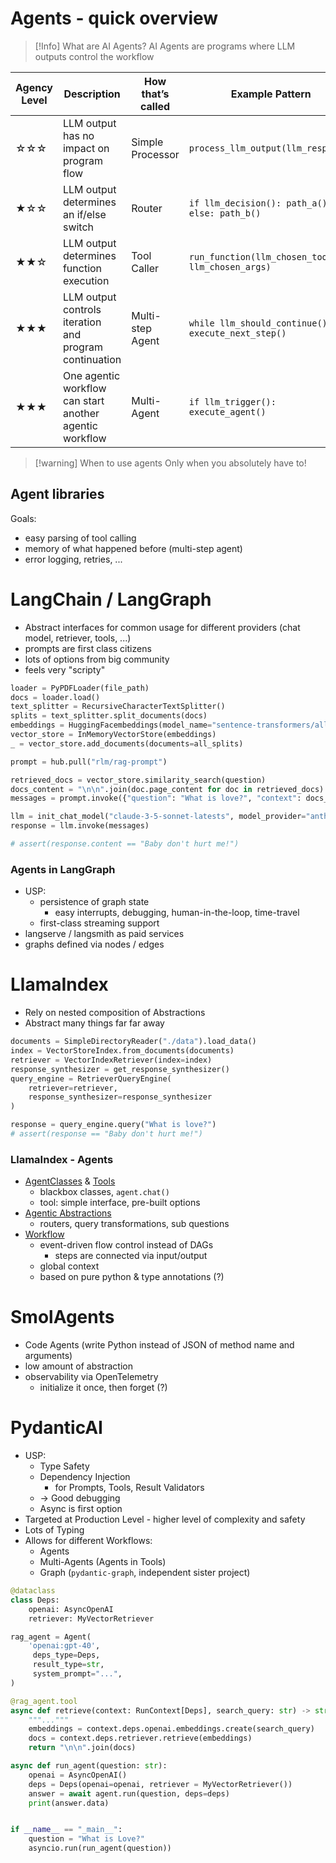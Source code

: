 # Agents - quick overview

> [!Info] What are AI Agents?
> AI Agents are programs where LLM outputs control the workflow

|Agency Level|Description|How that’s called|Example Pattern|
|---|---|---|---|
|☆☆☆|LLM output has no impact on program flow|Simple Processor|`process_llm_output(llm_response)`|
|★☆☆|LLM output determines an if/else switch|Router|`if llm_decision(): path_a() else: path_b()`|
|★★☆|LLM output determines function execution|Tool Caller|`run_function(llm_chosen_tool, llm_chosen_args)`|
|★★★|LLM output controls iteration and program continuation|Multi-step Agent|`while llm_should_continue(): execute_next_step()`|
|★★★|One agentic workflow can start another agentic workflow|Multi-Agent|`if llm_trigger(): execute_agent()`|


>[!warning] When to use agents
>Only when you absolutely have to!

## Agent libraries

Goals:
- easy parsing of tool calling
- memory of what happened before (multi-step agent)
- error logging, retries, ...


# LangChain /  LangGraph

- Abstract interfaces for common usage for different providers (chat model, retriever, tools, ...)
- prompts are first class citizens
- lots of options from big community
- feels very "scripty"

```python
loader = PyPDFLoader(file_path)
docs = loader.load()
text_splitter = RecursiveCharacterTextSplitter()
splits = text_splitter.split_documents(docs)
embeddings = HuggingFacembeddings(model_name="sentence-transformers/all-mpnet-base-v2")
vector_store = InMemoryVectorStore(embeddings)
_ = vector_store.add_documents(documents=all_splits)

prompt = hub.pull("rlm/rag-prompt")

retrieved_docs = vector_store.similarity_search(question)
docs_content = "\n\n".join(doc.page_content for doc in retrieved_docs)
messages = prompt.invoke({"question": "What is love?", "context": docs_content})

llm = init_chat_model("claude-3-5-sonnet-latests", model_provider="anthropic")
response = llm.invoke(messages)

# assert(response.content == "Baby don't hurt me!")
```
### Agents in LangGraph

- USP:
	- persistence of graph state
		- easy interrupts, debugging, human-in-the-loop, time-travel
	- first-class streaming support
- langserve / langsmith as paid services
- graphs defined via nodes / edges

# LlamaIndex

- Rely on nested composition of Abstractions
- Abstract many things far far away
```python
documents = SimpleDirectoryReader("./data").load_data()
index = VectorStoreIndex.from_documents(documents)
retriever = VectorIndexRetriever(index=index)
response_synthesizer = get_response_synthesizer()
query_engine = RetrieverQueryEngine(
	retriever=retriever,
	response_synthesizer=response_synthesizer
)

response = query_engine.query("What is love?")
# assert(response == "Baby don't hurt me!")
```

### LlamaIndex - Agents

- [AgentClasses](https://docs.llamaindex.ai/en/stable/module_guides/deploying/agents/) & [Tools](https://docs.llamaindex.ai/en/stable/module_guides/deploying/agents/tools/)
	- blackbox classes, `agent.chat()`
	- tool: simple interface, pre-built options
- [Agentic Abstractions]()
	- routers, query transformations, sub questions
- [Workflow](https://docs.llamaindex.ai/en/stable/understanding/workflows/) 
	- event-driven flow control instead of DAGs
		- steps are connected via input/output
	- global context
	- based on pure python & type annotations (?)



# SmolAgents

- Code Agents (write Python instead of JSON of method name and arguments)
- low amount of abstraction
- observability via OpenTelemetry 
	- initialize it once, then forget (?)

# PydanticAI

- USP:
	- Type Safety
	- Dependency Injection
		- for Prompts, Tools, Result Validators
	- -> Good debugging
	- Async is first option
- Targeted at Production Level - higher level of complexity and safety
- Lots of Typing
- Allows for different Workflows:
	- Agents
	- Multi-Agents (Agents in Tools)
	- Graph (`pydantic-graph`, independent sister project)


```python
@dataclass
class Deps:
	openai: AsyncOpenAI
	retriever: MyVectorRetriever

rag_agent = Agent(
	'openai:gpt-40',
	 deps_type=Deps,
	 result_type=str,
	 system_prompt="...",	 
)

@rag_agent.tool
async def retrieve(context: RunContext[Deps], search_query: str) -> str:
	"""..."""
	embeddings = context.deps.openai.embeddings.create(search_query)
	docs = context.deps.retriever.retrieve(embeddings)
	return "\n\n".join(docs)

async def run_agent(question: str):
	openai = AsyncOpenAI()
	deps = Deps(openai=openai, retriever = MyVectorRetriever())
	answer = await agent.run(question, deps=deps)
	print(answer.data)


if __name__ == "_main__":
	question = "What is Love?"
	asyncio.run(run_agent(question))
```